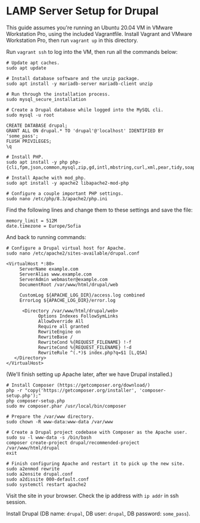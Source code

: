 # LAMP Server Setup for Drupal

This guide assumes you're running an Ubuntu 20.04 VM in VMware Workstation Pro, using the included Vagrantfile. Install Vagrant and VMware Workstation Pro, then run `vagrant up` in this directory.

Run `vagrant ssh` to log into the VM, then run all the commands below:

```
# Update apt caches.
sudo apt update

# Install database software and the unzip package.
sudo apt install -y mariadb-server mariadb-client unzip

# Run through the installation process.
sudo mysql_secure_installation

# Create a Drupal database while logged into the MySQL cli.
sudo mysql -u root

CREATE DATABASE drupal;
GRANT ALL ON drupal.* TO 'drupal'@'localhost' IDENTIFIED BY 'some_pass';
FLUSH PRIVILEGES;
\q

# Install PHP.
sudo apt install -y php php-{cli,fpm,json,common,mysql,zip,gd,intl,mbstring,curl,xml,pear,tidy,soap,bcmath,xmlrpc}

# Install Apache with mod_php.
sudo apt install -y apache2 libapache2-mod-php

# Configure a couple important PHP settings.
sudo nano /etc/php/8.3/apache2/php.ini
```

Find the following lines and change them to these settings and save the file:

```
memory_limit = 512M
date.timezone = Europe/Sofia
```

And back to running commands:

```
# Configure a Drupal virtual host for Apache.
sudo nano /etc/apache2/sites-available/drupal.conf
```

```
<VirtualHost *:80>
     ServerName example.com
     ServerAlias www.example.com
     ServerAdmin webmaster@example.com
     DocumentRoot /var/www/html/drupal/web

     CustomLog ${APACHE_LOG_DIR}/access.log combined
     ErrorLog ${APACHE_LOG_DIR}/error.log

      <Directory /var/www/html/drupal/web>
            Options Indexes FollowSymLinks
            AllowOverride All
            Require all granted
            RewriteEngine on
            RewriteBase /
            RewriteCond %{REQUEST_FILENAME} !-f
            RewriteCond %{REQUEST_FILENAME} !-d
            RewriteRule ^(.*)$ index.php?q=$1 [L,QSA]
   </Directory>
</VirtualHost>
```

(We'll finish setting up Apache later, after we have Drupal installed.)

```
# Install Composer (https://getcomposer.org/download/)
php -r "copy('https://getcomposer.org/installer', 'composer-setup.php');"
php composer-setup.php
sudo mv composer.phar /usr/local/bin/composer

# Prepare the /var/www directory.
sudo chown -R www-data:www-data /var/www

# Create a Drupal project codebase with Composer as the Apache user.
sudo su -l www-data -s /bin/bash
composer create-project drupal/recommended-project /var/www/html/drupal
exit

# Finish configuring Apache and restart it to pick up the new site.
sudo a2enmod rewrite
sudo a2ensite drupal.conf
sudo a2dissite 000-default.conf
sudo systemctl restart apache2
```

Visit the site in your browser. Check the ip address with `ip addr` in ssh session.

Install Drupal (DB name: `drupal`, DB user: `drupal`, DB password: `some_pass`).
